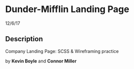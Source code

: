 # Dunder-Mifflin Landing Page
12/6/17

## Description
Company Landing Page: SCSS &amp; Wireframing practice

by **Kevin Boyle** and **Connor Miller**
